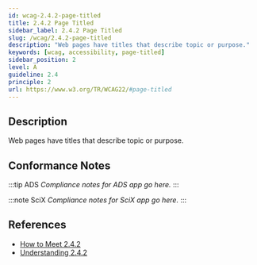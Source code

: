 ```yaml
---
id: wcag-2.4.2-page-titled
title: 2.4.2 Page Titled
sidebar_label: 2.4.2 Page Titled
slug: /wcag/2.4.2-page-titled
description: "Web pages have titles that describe topic or purpose."
keywords: [wcag, accessibility, page-titled]
sidebar_position: 2
level: A
guideline: 2.4
principle: 2
url: https://www.w3.org/TR/WCAG22/#page-titled
---
```


## Description

Web pages have titles that describe topic or purpose.

## Conformance Notes

:::tip ADS
_Compliance notes for ADS app go here._
:::

:::note SciX
_Compliance notes for SciX app go here._
:::

## References

- [How to Meet 2.4.2](https://www.w3.org/WAI/WCAG22/quickref/#page-titled)
- [Understanding 2.4.2](https://www.w3.org/WAI/WCAG22/Understanding/page-titled.html)


